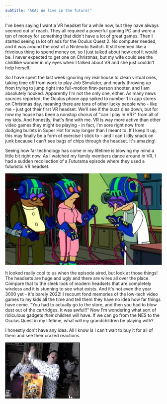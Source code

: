 ```yaml
---
subtitle: "AKA: We live in the future!"
---
```


I've been saying I want a VR headset for a while now, but they have always seemed out of reach.  They all required a powerful gaming PC and were a ton of money for something that didn't have a lot of great games.  Then I started seeing (a lot of) ads for the Oculus Quest 2.  No computer needed, and it was around the cost of a Nintendo Switch.  It still seemed like a frivolous thing to spend money on, so I just talked about how cool it would be.  I never expected to get one on Christmas, but my wife could see the childlike wonder in my eyes when I talked about VR and she just couldn't help herself.

So I have spent the last week ignoring my real house to clean virtual ones, taking time off from work to play Job Simulator, and nearly throwing up from trying to jump right into full-motion first-person shooter, and I am absolutely hooked.  Apparently I'm not the only one, either.  As many news sources reported, the Oculus phone app spiked to number 1 in app stores on Christmas day, meaning there are tons of other lucky people who - like me - just got their first VR headset.  We'll see if the buzz dies down, but for now my house has been a nonstop chorus of "can I play in VR?" from all of my kids.  And honestly, that's fine with me.  VR is way more active than other video games they might be playing - in fact, I'm sore right now from dodging bullets in Super Hot for way longer than I meant to.  If I keep it up, this may finally be a form of exercise I stick to - and I can't idly snack on junk because I can't see bags of chips through the headset.  It's amazing!

Seeing how far technology has come in my lifetime is blowing my mind a little bit right now.  As I watched my family members dance around in VR, I had a sudden recollection of a Futurama episode where they used a futuristic VR headset.

![Futurama's VR Goggles](../assets/images/post-content/futurama%20vr.jpg)

It looked really cool to us when the episode aired, but look at those things!  The headsets are huge and ugly and there are wires all over the place.  Compare that to the sleek look of modern headsets that are completely wireless and it is stunning to see what exists.  And it's not even the year 3000 yet - it's barely 2022!  I recount fond memories of the low-tech video games to my kids all the time and tell them they have no idea how far things have come.  "You had to actually go to the store, and then you had to blow dust out of the cartridges.  It was awful!!"  Now I'm wondering what sort of ridiculous gadgets *their* children will have.  If we can go from the NES to the Oculus Quest in my lifetime, what will my grandchildren be playing with?

I honestly don't have any idea.  All I know is I can't wait to buy it for all of them and see their crazed reactions.

![Hopefully they're as excited as that kid who got an N64!](../assets/images/post-content/n64%20kid.gif)
